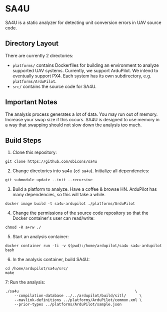 # SA4U
SA4U is a static analyzer for detecting unit conversion errors in UAV source code.

## Directory Layout
There are currently 2 directories:
* `platforms/` contains Dockerfiles for building an environment to
  analyze supported UAV systems. Currently, we support ArduPilot. We
  intend to eventually support PX4. Each system has its own
  subdirectory, e.g. `platforms/ArduPilot`.
* `src/` contains the source code for SA4U. 

## Important Notes
The analysis process generates a lot of data. You may run out of
memory. Increase your swap size if this occurs. SA4U is designed to
use memory in a way that swapping should not slow down the analysis too much.

## Build Steps
1. Clone this repository:
```
git clone https://github.com/obicons/sa4u
```
2. Change directories into sa4u (`cd sa4u`). Initialize all dependencies:
```
git submodule update --init --recursive
```
3. Build a platform to analyze. Have a coffee & browse HN. ArduPilot has many dependencies, so this will take a
while. 
```
docker image build -t sa4u-ardupilot ./platforms/ArduPilot
```
4. Change the permissions of the source code repository so that the
   Docker container's user can read/write:
```
chmod -R a+rw ./
```
5. Start an analysis container:
```
docker container run -ti -v $(pwd):/home/ardupilot/sa4u sa4u-ardupilot bash
```
6. In the analysis container, build SA4U:
```
cd /home/ardupilot/sa4u/src/
make
```
7: Run the analysis:
```
./sa4u                                                    \
    --compilation-database ../../ardupilot/build/sitl/      \
    --mavlink-definitions ../platforms/ArduPilot/common.xml \
    --prior-types ../platforms/ArduPilot/sample.json
```
